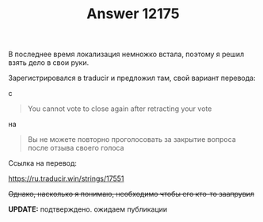 ﻿---
title: "Answer 12175"
se.owner.user_id: 189027
se.owner.display_name: "Михаил Ребров"
se.owner.link: "https://ru.meta.stackoverflow.com/users/189027/%d0%9c%d0%b8%d1%85%d0%b0%d0%b8%d0%bb-%d0%a0%d0%b5%d0%b1%d1%80%d0%be%d0%b2"
se.answer_id: 12175
se.question_id: 12174
se.post_type: answer
se.is_accepted: True
---
<p>В последнее время локализация немножко встала, поэтому я решил взять дело в свои руки.</p>
<p>Зарегистрировался в traducir и предложил там, свой вариант перевода:</p>
<p>с</p>
<blockquote>
<p>You cannot vote to close again after retracting your vote</p>
</blockquote>
<p>на</p>
<blockquote>
<p>Вы не можете повторно проголосовать за закрытие вопроса после отзыва своего голоса</p>
</blockquote>
<p>Ссылка на перевод:</p>
<p><a href="https://ru.traducir.win/strings/17551" rel="nofollow noreferrer">https://ru.traducir.win/strings/17551</a></p>
<p><strike>Однако, насколько я понимаю, необходимо чтобы его кто-то заапрувил</strike></p>
<p><strong>UPDATE:</strong> подтверждено. ожидаем публикации</p>
